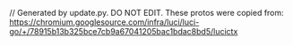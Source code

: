 // Generated by update.py. DO NOT EDIT.
These protos were copied from:
https://chromium.googlesource.com/infra/luci/luci-go/+/78915b13b325bce7cb9a67041205bac1bdac8bd5/lucictx
